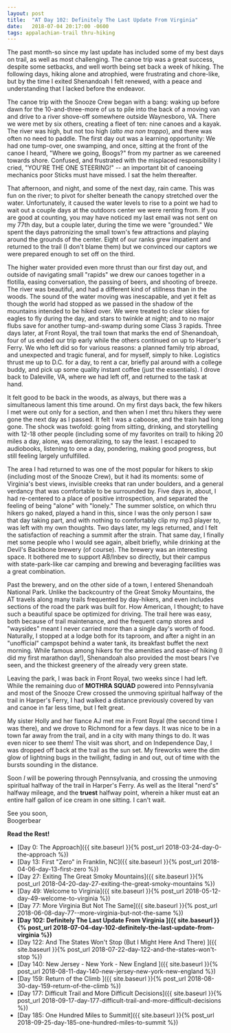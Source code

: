 ```yaml
---
layout: post
title:  "AT Day 102: Definitely The Last Update From Virginia"
date:   2018-07-04 20:17:00 -0600
tags: appalachian-trail thru-hiking
---
```


The past month-so since my last update has included some of my best days on trail, as well as most challenging. The canoe trip was a great success, despite some setbacks, and well worth being set back a week of hiking. The following days, hiking alone and atrophied, were frustrating and chore-like, but by the time I exited Shenandoah I felt renewed, with a peace and understanding that I lacked before the endeavor.

The canoe trip with the Snooze Crew began with a bang: waking up before dawn for the 10-and-three-more of us to pile into the back of a moving van and drive to a river shove-off somewhere outside Waynesboro, VA. There we were met by six others, creating a fleet of ten: nine canoes and a kayak. The river was high, but not too high (_alto ma non troppo_), and there was often no need to paddle. The first day out was a learning opportunity: We had one tump-over, one swamping, and once, sitting at the front of the canoe I heard, "Where we going, Boogs?" from my partner as we careened towards shore. Confused, and frustrated with the misplaced responsibility I cried, "YOU'RE THE ONE STEERING!" -- an important bit of canoeing mechanics poor Sticks must have missed. I sat the helm thereafter.

That afternoon, and night, and some of the next day, rain came. This was fun on the river; to pivot for shelter beneath the canopy stretched over the water. Unfortunately, it caused the water levels to rise to a point we had to wait out a couple days at the outdoors center we were renting from. If you are good at counting, you may have noticed my last email was not sent on my 77th day, but a couple later, during the time we were "grounded." We spent the days patronizing the small town's few attractions and playing around the grounds of the center. Eight of our ranks grew impatient and returned to the trail (I don't blame them) but we convinced our captors we were prepared enough to set off on the third.

The higher water provided even more thrust than our first day out, and outside of navigating small "rapids" we drew our canoes together in a flotilla, easing conversation, the passing of beers, and shooting of breeze. The river was beautiful, and had a different kind of stillness than in the woods. The sound of the water moving was inescapable, and yet it felt as though the world had stopped as we passed in the shadow of the mountains intended to be hiked over. We were treated to clear skies for eagles to fly during the day, and stars to twinkle at night; and to no major flubs save for another tump-and-swamp during some Class 3 rapids. Three days later, at Front Royal, the trail town that marks the end of Shenandoah, four of us ended our trip early while the others continued on up to Harper's Ferry. We who left did so for various reasons: a planned family trip abroad, and unexpected and tragic funeral, and for myself, simply to hike. Logistics thrust me up to D.C. for a day, to rent a car, briefly pal around with a college buddy, and pick up some quality instant coffee (just the essentials). I drove back to Daleville, VA, where we had left off, and returned to the task at hand.

It felt good to be back in the woods, as always, but there was a simultaneous lament this time around. On my first days back, the few hikers I met were out only for a section, and then when I met thru hikers they were gone the next day as I passed. It felt I was a caboose, and the train had long gone. The shock was twofold: going from sitting, drinking, and storytelling with 12-18 other people (including some of my favorites on trail) to hiking 20 miles a day, alone, was demoralizing, to say the least. I escaped to audiobooks, listening to one a day, pondering, making good progress, but still feeling largely unfulfilled.

The area I had returned to was one of the most popular for hikers to skip (including most of the Snooze Crew), but it had its moments: some of Virginia's best views, invisible creeks that ran under boulders, and a general verdancy that was comfortable to be surrounded by. Five days in, about, I had re-centered to a place of positive introspection, and separated the feeling of being "alone" with "lonely." The summer solstice, on which thru hikers go naked, played a hand in this, since I was the only person I saw that day taking part, and with nothing to comfortably clip my mp3 player to, was left with my own thoughts. Two days later, my legs returned, and I felt the satisfaction of reaching a summit after the strain. That same day, I finally met some people who I would see again, albeit briefly, while drinking at the Devil's Backbone brewery (of course). The brewery was an interesting space. It bothered me to support AB/Inbev so directly, but their campus with state-park-like car camping and brewing and beveraging facilities was a great combination.

Past the brewery, and on the other side of a town, I entered Shenandoah National Park. Unlike the backcountry of the Great Smoky Mountains, the AT travels along many trails frequented by day-hikers, and even includes sections of the road the park was built for. How American, I thought; to have such a beautiful space be optimized for driving. The trail here was easy, both because of trail maintenance, and the frequent camp stores and "waysides" meant I never carried more than a single day's worth of food. Naturally, I stopped at a lodge both for its taproom, and after a night in an "unofficial" campspot behind a water tank, its breakfast buffet the next morning. While famous among hikers for the amenities and ease-of hiking (I did my first marathon day!), Shenandoah also provided the most bears I've seen, and the thickest greenery of the already very green state.

Leaving the park, I was back in Front Royal, two weeks since I had left. While the remaining duo of **MOTHRA SQUAD** powered into Pennsylvania and most of the Snooze Crew crossed the unmoving spiritual halfway of the trail in Harper's Ferry, I had walked a distance previously covered by van and canoe in far less time, but I felt great.

My sister Holly and her fiance AJ met me in Front Royal (the second time I was there), and we drove to Richmond for a few days. It was nice to be in a town far away from the trail, and in a city with many things to do. It was even nicer to see them! The visit was short, and on Independence Day, I was dropped off back at the trail as the sun set. My fireworks were the dim glow of lightning bugs in the twilight, fading in and out, out of time with the bursts sounding in the distance.

Soon _I_ will be powering through Pennsylvania, and crossing the unmoving spiritual halfway of the trail in Harper's Ferry. As well as the literal "nerd's" halfway mileage, and the **truest** halfway point, wherein a hiker must eat an entire half gallon of ice cream in one sitting. I can't wait.

See you soon,  
Boogerbear

**Read the Rest!**

- [Day 0: The Approach]({{ site.baseurl }}{% post_url 2018-03-24-day-0-the-approach %})
- [Day 13: First "Zero" in Franklin, NC]({{ site.baseurl }}{% post_url 2018-04-06-day-13-first-zero %})
- [Day 27: Exiting The Great Smoky Mountains]({{ site.baseurl }}{% post_url 2018-04-20-day-27-exiting-the-great-smoky-mountains %})
- [Day 49: Welcome to Virginia]({{ site.baseurl }}{% post_url 2018-05-12-day-49-welcome-to-virginia %})
- [Day 77: More Virginia But Not The Same]({{ site.baseurl }}{% post_url 2018-06-08-day-77--more-virginia-but-not-the-same %})
- **[Day 102: Definitely The Last Update From Virginia ]({{ site.baseurl }}{% post_url 2018-07-04-day-102-definitely-the-last-update-from-virginia %})**
- [Day 122: And The States Won't Stop (But I Might Here And There) ]({{ site.baseurl }}{% post_url 2018-07-22-day-122-and-the-states-won't-stop %})
- [Day 140: New Jersey - New York - New England ]({{ site.baseurl }}{% post_url 2018-08-11-day-140-new-jersey-new-york-new-england %})
- [Day 159: Return of the Climb ]({{ site.baseurl }}{% post_url 2018-08-30-day-159-return-of-the-climb %})
- [Day 177: Difficult Trail and More Difficult Decisions]({{ site.baseurl }}{% post_url 2018-09-17-day-177-difficult-trail-and-more-difficult-decisions %})
- [Day 185: One Hundred Miles to Summit]({{ site.baseurl }}{% post_url 2018-09-25-day-185-one-hundred-miles-to-summit %})
